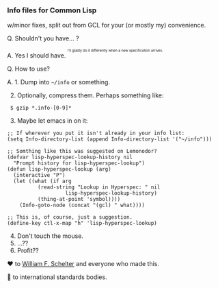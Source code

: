### Info files for Common Lisp

w/minor fixes, split out from GCL for your (or mostly my) convenience.

Q. Shouldn't you have... ?

A. Yes I should have.
   <sup><sup><sup>I'll gladly do it differently when a new specification arrives.</sup></sup></sup>

Q. How to use?

A. 1. Dump into `~/info` or something.

   2. Optionally, compress them. Perhaps something like:
   ```
    $ gzip *.info-[0-9]*
```
   3. Maybe let emacs in on it:
```emacs-lisp
;; If wherever you put it isn't already in your info list:
(setq Info-directory-list (append Info-directory-list '("~/info")))

;; Somthing like this was suggested on Lemonodor?
(defvar lisp-hyperspec-lookup-history nil
  "Prompt history for lisp-hyperspec-lookup")
(defun lisp-hyperspec-lookup (arg)
  (interactive "P")
  (let ((what (if arg
		  (read-string "Lookup in Hyperspec: " nil
			       lisp-hyperspec-lookup-history)
		  (thing-at-point 'symbol))))
    (Info-goto-node (concat "(gcl) " what))))

;; This is, of course, just a suggestion.
(define-key ctl-x-map "h" 'lisp-hyperspec-lookup)
```
   4. Don't touch the mouse.
   5. ...??
   6. Profit??

♥ to [William F. Schelter](https://www.gnu.org/software/gcl/) and everyone who made this.

🖕 to international standards bodies.
